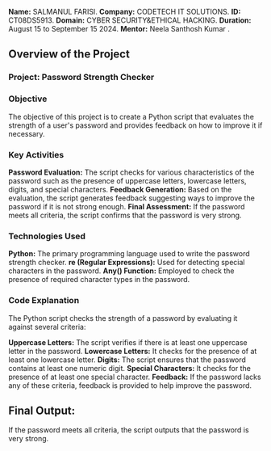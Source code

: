 **Name:** SALMANUL FARISI.
**Company:** CODETECH IT SOLUTIONS.
**ID:** CT08DS5913.
**Domain:** CYBER SECURITY&ETHICAL HACKING.
**Duration:** August 15 to September 15 2024.
**Mentor:** Neela Santhosh Kumar .


## Overview of the Project

### Project: Password Strength Checker

###  Objective
The objective of this project is to create a Python script that evaluates the strength of a user's password and provides feedback on how to improve it if necessary.

### Key Activities
**Password Evaluation:** The script checks for various characteristics of the password such as the presence of uppercase letters, lowercase letters, digits, and special characters.
**Feedback Generation:** Based on the evaluation, the script generates feedback suggesting ways to improve the password if it is not strong enough.
**Final Assessment:** If the password meets all criteria, the script confirms that the password is very strong.


### Technologies Used
**Python:** The primary programming language used to write the password strength checker.
**re (Regular Expressions):** Used for detecting special characters in the password.
**Any() Function:** Employed to check the presence of required character types in the password.

### Code Explanation
The Python script checks the strength of a password by evaluating it against several criteria:

**Uppercase Letters:** The script verifies if there is at least one uppercase letter in the password.
**Lowercase Letters:** It checks for the presence of at least one lowercase letter.
**Digits:** The script ensures that the password contains at least one numeric digit.
**Special Characters:** It checks for the presence of at least one special character.
**Feedback:** If the password lacks any of these criteria, feedback is provided to help improve the password.

## Final Output: 
  If the password meets all criteria, the script outputs that the password is very strong.

